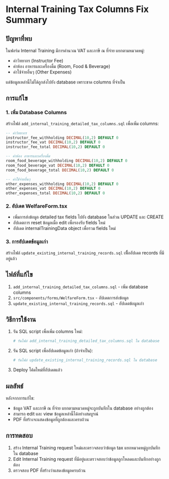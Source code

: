 # Internal Training Tax Columns Fix Summary

## ปัญหาที่พบ
ในฟอร์ม Internal Training มีการคำนวณ VAT และภาษี ณ ที่จ่าย แยกตามหมวดหมู่:
- ค่าวิทยากร (Instructor Fee)
- ค่าห้อง อาหารและเครื่องดื่ม (Room, Food & Beverage)
- ค่าใช้จ่ายอื่นๆ (Other Expenses)

แต่ข้อมูลเหล่านี้ไม่ได้ถูกส่งไปยัง database เพราะขาด columns ที่จำเป็น

## การแก้ไข

### 1. เพิ่ม Database Columns
สร้างไฟล์ `add_internal_training_detailed_tax_columns.sql` เพื่อเพิ่ม columns:

```sql
-- ค่าวิทยากร
instructor_fee_withholding DECIMAL(10,2) DEFAULT 0
instructor_fee_vat DECIMAL(10,2) DEFAULT 0  
instructor_fee_total DECIMAL(10,2) DEFAULT 0

-- ค่าห้อง อาหารและเครื่องดื่ม
room_food_beverage_withholding DECIMAL(10,2) DEFAULT 0
room_food_beverage_vat DECIMAL(10,2) DEFAULT 0
room_food_beverage_total DECIMAL(10,2) DEFAULT 0

-- ค่าใช้จ่ายอื่นๆ
other_expenses_withholding DECIMAL(10,2) DEFAULT 0
other_expenses_vat DECIMAL(10,2) DEFAULT 0
other_expenses_total DECIMAL(10,2) DEFAULT 0
```

### 2. อัปเดต WelfareForm.tsx
- เพิ่มการส่งข้อมูล detailed tax fields ไปยัง database ในส่วน UPDATE และ CREATE
- อัปเดตการ reset ข้อมูลเมื่อ edit เพื่อรองรับ fields ใหม่
- อัปเดต internalTrainingData object เพื่อรวม fields ใหม่

### 3. การอัปเดตข้อมูลเก่า
สร้างไฟล์ `update_existing_internal_training_records.sql` เพื่ืออัปเดต records ที่มีอยู่แล้ว

## ไฟล์ที่แก้ไข
1. `add_internal_training_detailed_tax_columns.sql` - เพิ่ม database columns
2. `src/components/forms/WelfareForm.tsx` - อัปเดตการส่งข้อมูล
3. `update_existing_internal_training_records.sql` - อัปเดตข้อมูลเก่า

## วิธีการใช้งาน
1. รัน SQL script เพื่อเพิ่ม columns ใหม่:
   ```bash
   # รันไฟล์ add_internal_training_detailed_tax_columns.sql ใน database
   ```

2. รัน SQL script เพื่ออัปเดตข้อมูลเก่า (ถ้าจำเป็น):
   ```bash
   # รันไฟล์ update_existing_internal_training_records.sql ใน database
   ```

3. Deploy โค้ดใหม่ที่อัปเดตแล้ว

## ผลลัพธ์
หลังจากการแก้ไข:
- ข้อมูล VAT และภาษี ณ ที่จ่าย แยกตามหมวดหมู่จะถูกบันทึกใน database อย่างถูกต้อง
- สามารถ edit และ view ข้อมูลเหล่านี้ได้อย่างสมบูรณ์
- PDF ที่สร้างจะแสดงข้อมูลที่ถูกต้องและครบถ้วน

## การทดสอบ
1. สร้าง Internal Training request ใหม่และตรวจสอบว่าข้อมูล tax แยกหมวดหมู่ถูกบันทึกใน database
2. Edit Internal Training request ที่มีอยู่และตรวจสอบว่าข้อมูลถูกโหลดและบันทึกอย่างถูกต้อง
3. ตรวจสอบ PDF ที่สร้างว่าแสดงข้อมูลครบถ้วน